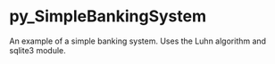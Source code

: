# py_SimpleBankingSystem
An example of a simple banking system. Uses the Luhn algorithm and sqlite3 module.
